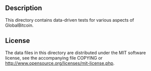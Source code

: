 Description
------------

This directory contains data-driven tests for various aspects of GlobalBitcoin.

License
--------

The data files in this directory are distributed under the MIT software
license, see the accompanying file COPYING or
http://www.opensource.org/licenses/mit-license.php.

